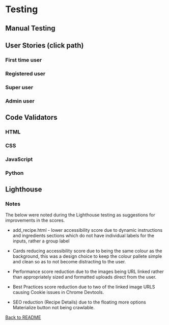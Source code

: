 # Testing

## Manual Testing

## User Stories (click path)

### First time user

### Registered user

### Super user

### Admin user

## Code Validators

### HTML

### CSS

### JavaScript

### Python

## Lighthouse

### Notes

The below were noted during the Lighthouse testing as suggestions for improvements in the scores.

- add_recipe.html - lower accessibility score due to dynamic instructions and ingredients sections which do not have individual labels for the inputs, rather a group label

- Cards reducing accessibility score due to being the same colour as the background, this was a design choice to keep the colour pallete simple and clean so as to not become distracting to the user.

- Performance score reduction due to the images being URL linked rather than appropriately sized and formatted uploads direct from the user.

- Best Practices score reduction due to two of the linked image URLS causing Cookie issues in Chrome Devtools.

- SEO reduction (Recipe Details) due to the floating more options Materialize button not being crawlable.

[Back to README](README.md)
